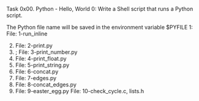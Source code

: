 Task  0x00. Python - Hello, World
0: Write a Shell script that runs a Python script.

The Python file name will be saved in the environment variable $PYFILE
1:  File: 1-run_inline

2. 	File: 2-print.py
3. ; File: 3-print_number.py
4. File: 4-print_float.py
5. File: 5-print_string.py
6. File: 6-concat.py
7. File: 7-edges.py
8. File: 8-concat_edges.py
9. File: 9-easter_egg.py
File: 10-check_cycle.c, lists.h
